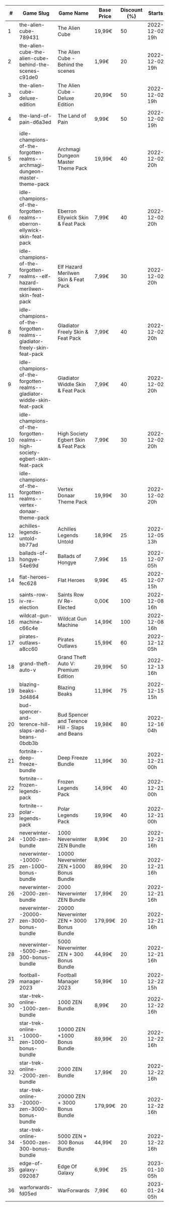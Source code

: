 |#|Game Slug|Game Name|Base Price|Discount (%)|Starts|Ends|
|---|---|---|---|---|---|---|
|1|the-alien-cube-789431|The Alien Cube|19,99€|50|2022-12-02 19h|2022-12-09 19h|
|2|the-alien-cube-the-alien-cube-behind-the-scenes-c91de0|The Alien Cube - Behind the scenes|1,99€|20|2022-12-02 19h|2022-12-09 14h|
|3|the-alien-cube-deluxe-edition|The Alien Cube - Deluxe Edition|20,99€|50|2022-12-02 19h|2022-12-09 19h|
|4|the-land-of-pain-d6a3ed|The Land of Pain|9,99€|50|2022-12-02 19h|2022-12-09 19h|
|5|idle-champions-of-the-forgotten-realms--archmagi-dungeon-master-theme-pack|Archmagi Dungeon Master Theme Pack|19,99€|40|2022-12-02 20h|2022-12-05 20h|
|6|idle-champions-of-the-forgotten-realms--eberron-ellywick-skin-feat-pack|Eberron Ellywick Skin & Feat Pack|7,99€|40|2022-12-02 20h|2022-12-05 20h|
|7|idle-champions-of-the-forgotten-realms--elf-hazard-merilwen-skin-feat-pack|Elf Hazard Merilwen Skin & Feat Pack|7,99€|30|2022-12-02 20h|2022-12-05 20h|
|8|idle-champions-of-the-forgotten-realms--gladiator-freely-skin-feat-pack|Gladiator Freely Skin & Feat Pack|7,99€|40|2022-12-02 20h|2022-12-05 20h|
|9|idle-champions-of-the-forgotten-realms--gladiator-widdle-skin-feat-pack|Gladiator Widdle Skin & Feat Pack|7,99€|40|2022-12-02 20h|2022-12-05 20h|
|10|idle-champions-of-the-forgotten-realms--high-society-egbert-skin-feat-pack|High Society Egbert Skin & Feat Pack|7,99€|30|2022-12-02 20h|2022-12-05 20h|
|11|idle-champions-of-the-forgotten-realms--vertex-donaar-theme-pack|Vertex Donaar Theme Pack|19,99€|30|2022-12-02 20h|2022-12-05 20h|
|12|achilles-legends-untold-bb77ad|Achilles Legends Untold|18,99€|25|2022-12-05 13h|2022-12-31 13h|
|13|ballads-of-hongye-54e69d|Ballads of Hongye|7,99€|15|2022-12-07 05h|2022-12-14 05h|
|14|flat-heroes-fec628|Flat Heroes|9,99€|45|2022-12-07 15h|2022-12-14 15h|
|15|saints-row-iv-re-election|Saints Row IV Re-Elected|0,00€|100|2022-12-08 16h|2022-12-15 16h|
|16|wildcat-gun-machine-c66c4e|Wildcat Gun Machine|14,99€|100|2022-12-08 16h|2022-12-15 16h|
|17|pirates-outlaws-a8cc60|Pirates Outlaws|15,99€|60|2022-12-12 05h|2022-12-18 05h|
|18|grand-theft-auto-v|Grand Theft Auto V: Premium Edition|29,99€|50|2022-12-13 16h|2022-12-14 16h|
|19|blazing-beaks-3d4864|Blazing Beaks|11,99€|75|2022-12-15 15h|2023-01-02 15h|
|20|bud-spencer-and-terence-hill-slaps-and-beans-0bdb3b|Bud Spencer and Terence Hill - Slaps and Beans|19,98€|80|2022-12-16 04h|2023-01-01 04h|
|21|fortnite--deep-freeze-bundle|Deep Freeze Bundle|11,99€|30|2022-12-21 00h|2023-01-10 00h|
|22|fortnite--frozen-legends-pack|Frozen Legends Pack|14,99€|40|2022-12-21 00h|2023-01-10 00h|
|23|fortnite--polar-legends-pack|Polar Legends Pack|19,99€|40|2022-12-21 00h|2023-01-10 00h|
|24|neverwinter--1000-zen-bundle|1000 Neverwinter ZEN Bundle|8,99€|20|2022-12-21 16h|2023-01-06 16h|
|25|neverwinter--10000-zen-1000-bonus-bundle|10000 Neverwinter ZEN +1000 Bonus Bundle|89,99€|20|2022-12-21 16h|2023-01-06 16h|
|26|neverwinter--2000-zen-bundle|2000 Neverwinter ZEN Bundle|17,99€|20|2022-12-21 16h|2023-01-06 16h|
|27|neverwinter--20000-zen-3000-bonus-bundle|20000 Neverwinter ZEN + 3000 Bonus Bundle|179,99€|20|2022-12-21 16h|2023-01-06 16h|
|28|neverwinter--5000-zen-300-bonus-bundle|5000 Neverwinter ZEN + 300 Bonus Bundle|44,99€|20|2022-12-21 16h|2023-01-06 16h|
|29|football-manager-2023|Football Manager 2023|59,99€|10|2022-12-22 15h|2022-12-27 15h|
|30|star-trek-online--1000-zen-bundle|1000 ZEN Bundle|8,99€|20|2022-12-22 16h|2023-01-02 16h|
|31|star-trek-online--10000-zen-1000-bonus-bundle|10000 ZEN +1000 Bonus Bundle|89,99€|20|2022-12-22 16h|2023-01-02 16h|
|32|star-trek-online--2000-zen-bundle|2000 ZEN Bundle|17,99€|20|2022-12-22 16h|2023-01-02 16h|
|33|star-trek-online--20000-zen-3000-bonus-bundle|20000 ZEN + 3000 Bonus Bundle|179,99€|20|2022-12-22 16h|2023-01-02 16h|
|34|star-trek-online--5000-zen-300-bonus-bundle|5000 ZEN + 300 Bonus Bundle|44,99€|20|2022-12-22 16h|2023-01-02 16h|
|35|edge-of-galaxy-092087|Edge Of Galaxy|6,99€|25|2023-01-10 05h|2023-01-17 05h|
|36|warforwards-fd05ed|WarForwards|7,99€|60|2023-01-24 05h|2023-01-31 05h|
